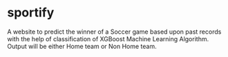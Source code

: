 # sportify
A website to predict the winner of a Soccer game based upon past records with the help of classification of XGBoost Machine Learning Algorithm. Output will be either Home team or Non Home team. 
